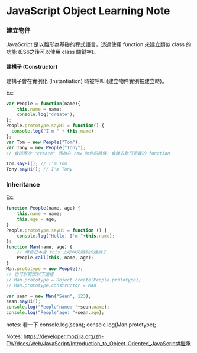 # JavaScript Object Learning Note


### 建立物件
JavaScript 是以雛形為基礎的程式語言，透過使用 function 來建立類似 class 的功能 (ES6之後可以使用 class 關鍵字)。

#### 建構子 (Constructor)
建構子會在實例化 (Instantiation) 時被呼叫 (建立物件實例被建立時)。

Ex:
```js
var People = function(name){
    this.name = name;
    console.log("create");
};
People.prototype.sayHi = function() {
  console.log("I'm " + this.name);
};
var Tom = new People("Tom");
var Tony = new People("Tony");
// 會印兩次 "create" 因為在 new 物件的時候，會就去執行定義的 function

Tom.sayHi(); // I'm Tom
Tony.sayHi(); // I'm Tony

```


### Inheritance

Ex:
```js
function People(name, age) {
    this.name = name;
    this.age = age;
}
People.prototype.sayHi = function () {
    console.log("Hello, I'm "+this.name);
};
function Man(name, age) {
    // 用自己本身 this 去呼叫父類別的建構子
    People.call(this, name, age);
}
Man.prototype = new People();
// 也可以寫成以下這樣
// Man.prototype = Object.create(People.prototype);
// Man.prototype.constructor = Man

var sean = new Man("Sean", 123);
sean.sayHi(); 
console.log("People'name: "+sean.name);
console.log("People'age: "+sean.age);

```

notes: 看一下
console.log(sean);
console.log(Man.prototype);


Notes:
https://developer.mozilla.org/zh-TW/docs/Web/JavaScript/Introduction_to_Object-Oriented_JavaScript#繼承




